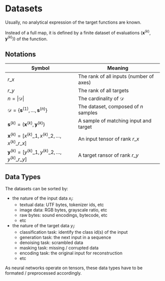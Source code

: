 # Datasets

Usually, no analytical expression of the target functions are known.

Instead of a full map, it is defined by a finite dataset of evaluations $(\mathbf{x}^{(k)}, \mathbf{y}^{(k)}))$ of the function.

## Notations

| Symbol                                                                    | Meaning                                                                           |
| ------------------------------------------------------------------------- | --------------------------------------------------------------------------------- |
| $r\_x$                                                                    | The rank of all inputs (number of axes)                                           |
| $r\_y$                                                                    | The rank of all targets                                                           |
| $n = \vert \mathcal{D} \vert$                                             | The cardinality of $\mathcal{D}$                                                  |
| $\mathcal{D} = \lbrace \mathbf{s}^{(1)}, \dots, \mathbf{s}^{(n)} \rbrace$ | The dataset, composed of $n$ samples                                              |
| $\mathbf{s}^{(k)} = (\mathbf{x}^{(k)}, \mathbf{y}^{(k)})$                 | A sample of matching input and target                                             |
| $\mathbf{x}^{(k)} = [x^{(k)}\_1, x^{(k)}\_2, \dots, x^{(k)}\_{r\_x}]$     | An input tensor of rank $r\_x$                                                    |
| $\mathbf{y}^{(k)} = [y^{(k)}\_1, y^{(k)}\_2, \dots, y^{(k)}\_{r\_y}]$     | A target ransor of rank $r\_y$                                                    |

## Data Types

The datasets can be sorted by:

- the nature of the input data $x_i$:
    - textual data: UTF bytes, tokenizer ids, etc
    - image data: RGB bytes, grayscale ratio, etc
    - raw bytes: sound encodings, bytecode, etc
    - etc
- the nature of the target data $y_i$:
    - classification task: identify the class id(s) of the input
    - generation task: the next input in a sequence
    - denoising task: scrambled data
    - masking task: missing / corrupted data
    - encoding task: the original input for reconstruction
    - etc

As neural networks operate on tensors, these data types have to be formated / preprocessed accordingly.
